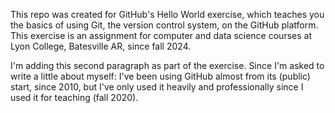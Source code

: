 This repo was created for GitHub's Hello World exercise, which teaches you the basics of using Git, the version control system, on the GitHub platform. This exercise is an assignment for computer and data science courses at Lyon College, Batesville AR, since fall 2024.

I'm adding this second paragraph as part of the exercise. Since I'm asked to write a little about myself: I've been using GitHub almost from its (public) start, since 2010, but I've only used it heavily and professionally since I used it for teaching (fall 2020).
